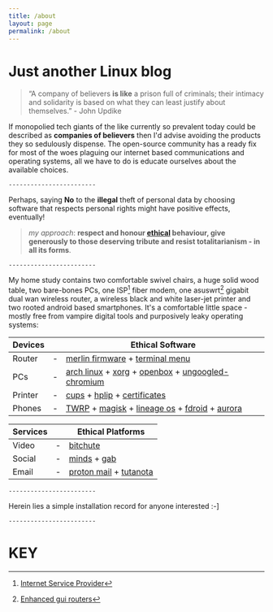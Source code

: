 ```yaml
---
title: /about
layout: page
permalink: /about
---
```


# Just another Linux blog

> “A company of believers **is like** a prison full of criminals; their intimacy and solidarity is based on what they can least justify about themselves.”  - John Updike

If monopolied tech giants of the like currently so prevalent today could be described as **companies of believers** then I'd advise avoiding the products they so sedulously dispense. The open-source community has a ready fix for most of the woes plaguing our internet based communications and operating systems, all we have to do is educate ourselves about the available choices. 

```text
------------------------
```

Perhaps, saying **No** to the **illegal** theft of personal data by choosing software that respects personal rights might have positive effects, eventually!

> *my approach*: 
**respect and honour [ethical](https://plato.stanford.edu/entries/plato-ethics/) behaviour, give generously to those deserving tribute and resist totalitarianism - in all its forms**.

```text
------------------------
```

My home study contains two comfortable swivel chairs, a huge solid wood table, two bare-bones PCs, one ISP[^1] fiber modem, one asuswrt[^2] gigabit dual wan wireless router, a wireless black and white laser-jet printer and two rooted android based smartphones. It's a comfortable little space - mostly free from vampire digital tools and purposively leaky operating systems:

>

| Devices | | Ethical Software |
| --- | --- | ----------- |
| Router | - | [merlin firmware](https://www.asuswrt-merlin.net/) + [terminal menu](https://github.com/decoderman/amtm) |
| PCs | - | [arch linux](https://www.archlinux.org/) + [xorg](https://wiki.archlinux.org/index.php/Xorg) + [openbox](https://wiki.archlinux.org/index.php/Openbox) + [ungoogled-chromium](https://aur.archlinux.org/packages/ungoogled-chromium-archlinux/) |
| Printer | - | [cups](https://wiki.archlinux.org/index.php/CUPS) + [hplip](https://developers.hp.com/hp-linux-imaging-and-printing) + [certificates](https://github.com/FiloSottile/mkcert) |
| Phones | - | [TWRP](https://twrp.me/about/) + [magisk](https://forum.xda-developers.com/apps/magisk/official-magisk-v7-universal-systemless-t3473445) +  [lineage os](https://lineageos.org/) + [fdroid](https://f-droid.org/en/) + [aurora](https://f-droid.org/en/packages/com.aurora.store/) |

> 

| Services | | Ethical Platforms |
| --- | --- | ----------- |
| Video | - | [bitchute](https://www.bitchute.com/) |
| Social | - | [minds](https://www.minds.com/) + [gab](https://gab.com/) |
| Email | - | [proton mail](https://protonmail.com/) + [tutanota](https://tutanota.com/) |

```text
------------------------
```

Herein lies a simple installation record for anyone interested :-]

>

```text
------------------------
```
# KEY

[^1]: [Internet Service Provider](https://en.wikipedia.org/wiki/Internet_service_provider)
[^2]: [Enhanced gui routers](https://www.asus.com/ASUSWRT/)
